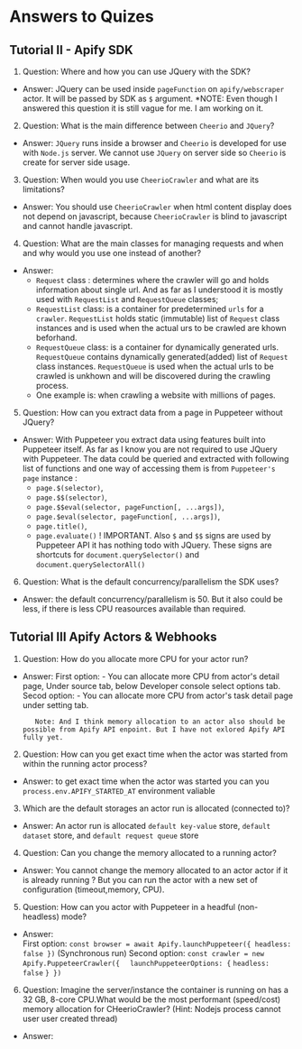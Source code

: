 # Answers to Quizes

## Tutorial II - Apify SDK

1. Question: Where and how you can use JQuery with the SDK?

- Answer: JQuery can be used inside `pageFunction` on `apify/webscraper` actor. It will be passed by SDK as `$` argument.
  \*NOTE: Even though I answered this question it is still vague for me. I am working on it.

2. Question: What is the main difference between `Cheerio` and `JQuery`?

- Answer: `JQuery` runs inside a browser and `Cheerio` is developed for use with `Node.js` server. We cannot use `JQuery` on server side so `Cheerio` is create for server side usage.

3. Question: When would you use `CheerioCrawler` and what are its limitations?

- Answer: You should use `CheerioCrawler` when html content display does not depend on javascript, because `CheerioCrawler` is blind to javascript and
  cannot handle javascript.

4. Question: What are the main classes for managing requests and when and why would you use one instead of another?

- Answer:
  - `Request` class : determines where the crawler will go and holds information about single url. And as far as I understood it is mostly used
    with `RequestList` and `RequestQueue` classes;
  - `RequestList` class: is a container for predetermined `urls` for a `crawler`. `RequestList` holds static (immutable) list of `Request` class instances
    and is used when the actual urs to be crawled are khown beforhand.
  - `RequestQueue` class: is a container for dynamically generated urls. `RequestQueue` contains dynamically generated(added) list of `Request` class instances. `RequestQueue` is used when the actual urls to be crawled is unkhown and will be discovered during the crawling process.
  - One example is: when crawling a website with millions of pages.

5. Question: How can you extract data from a page in Puppeteer without JQuery?

- Answer: With Puppeteer you extract data using features built into Puppeteer itself. As far as I know you are not required to use JQuery with Puppeteer. The data could be queried and extracted with following list of functions and one way of accessing them is
  from `Puppeteer's` `page` instance :
  - `page.$(selector)`,
  - `page.$$(selector)`,
  - `page.$$eval(selector, pageFunction[, ...args])`,
  - `page.$eval(selector, pageFunction[, ...args])`,
  - `page.title()`,
  - `page.evaluate()`
    ! IMPORTANT. Also `$` and `$$` signs are used by Puppeteer API it has nothing todo with JQuery. These signs are shortcuts for `document.querySelector()` and `document.querySelectorAll()`

6. Question: What is the default concurrency/parallelism the SDK uses?

- Answer: the default concurrency/parallelism is 50. But it also could be less, if there is less CPU reasources available than required.

## Tutorial III Apify Actors & Webhooks

1. Question: How do you allocate more CPU for your actor run?

- Answer:
  First option: - You can allocate more CPU from actor's detail page, Under source tab, below Developer console select options tab.
  Secod option: - You can allocate more CPU from actor's task detail page under setting tab.

         Note: And I think memory allocation to an actor also should be possible from Apify API enpoint. But I have not exlored Apify API  fully yet.

2. Question: How can you get exact time when the actor was started from within the running actor process?

- Answer: to get exact time when the actor was started you can you `process.env.APIFY_STARTED_AT` environment valiable

3. Which are the default storages an actor run is allocated (connected to)?

- Answer: An actor run is allocated `default key-value` store, `default dataset` store, and `default request queue` store

4. Question: Can you change the memory allocated to a running actor?

- Answer: You cannot change the memory allocated to an actor actor if it is already running ? But you can run the actor with a new set of configuration
  (timeout,memory, CPU).

5. Question: How can you actor with Puppeteer in a headful (non-headless) mode?
- Answer:  
    First option:  `const browser = await Apify.launchPuppeteer({ headless: false })`  (Synchronous run)
    Second option: `const crawler = new Apify.PuppeteerCrawler({  `
                                                `launchPuppeteerOptions: {`
                                                `headless: false`
                                                 `} })`
6. Question: Imagine the server/instance the container is running on has a 32 GB, 8-core CPU.What would be the most performant (speed/cost)
   memory allocation for CHeerioCrawler? (Hint: Nodejs process cannot user user created thread)

- Answer:
